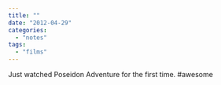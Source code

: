 ```yaml
---
title: ""
date: "2012-04-29"
categories: 
  - "notes"
tags: 
  - "films"
---
```


Just watched Poseidon Adventure for the first time. #awesome
